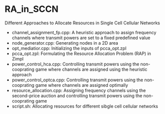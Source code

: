 # RA_in_SCCN
Different Approaches to Allocate Resources in Single Cell Cellular Networks
- channel_assignment_fp.cpp: A heuristic approach to assign frequency channels where transmit powers are set to a fixed predefined value
- node_generator.cpp: Generating nodes in a 2D area
- opt_mediatior.cpp: Initializing the inputs of pcca_opt.zpl
- pcca_opt.zpl: Formulating the Resource Allocation Problem (RAP) in Zimpl
- power_control_hca.cpp: Controlling transmit powers using the non-cooprating game where channels are assigned using the heuristic approach
- power_control_optca.cpp: Controlling transmit powers using the non-cooprating game where channels are assigned optimally 
- resource_allocation.cpp: Assigning frequency channels using the second-price auction and controlling transmit powers using the non-cooprating game
- script.sh: Allocating resources for different sibgle cell cellular networks

